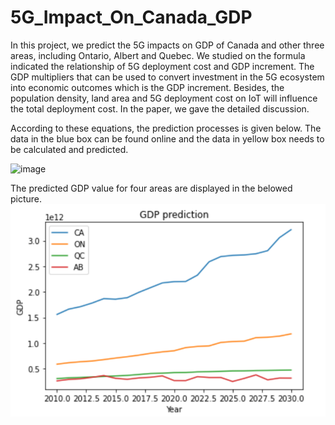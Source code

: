 # 5G_Impact_On_Canada_GDP


In this project, we predict the 5G impacts on GDP of Canada and other three areas, including Ontario, Albert and Quebec. 
We studied on the formula indicated the relationship of 5G deployment cost and GDP increment. The GDP multipliers that can be used to convert investment in the 5G ecosystem into economic outcomes which is the GDP increment. Besides, the population density, land area and 5G deployment cost on IoT will influence the total deployment cost. In the paper, we gave the detailed discussion. 

According to these equations, the prediction processes is given below. The data in the blue box can be found online and the data in yellow box needs to be calculated and predicted.


<img width="233" alt="image" src="https://user-images.githubusercontent.com/70187992/160927958-b3be2aa6-1d2f-4892-b682-386661c34046.png">

The predicted GDP value for four areas are displayed in the belowed picture.
![24](24.png)
